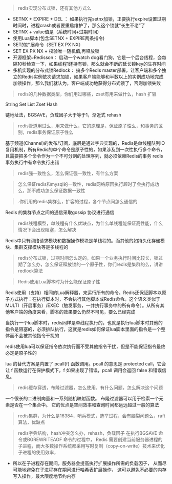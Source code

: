 > redis实现分布式锁，还有其他方式么

* SETNX + EXPIRE + DEL ： 如果执行完setnx加锁，正要执行expire设置过期时间时，进程crash或者要重启维护了，那么这个锁就“长生不老”了
* SETNX + value值是（系统时间+过期时间）
* 使用Lua脚本(包含SETNX + EXPIRE两条指令)
* SET的扩展命令（SET EX PX NX）
* SET EX PX NX  + 校验唯一随机值,再释放锁
* 开源框架~Redisson： 启动一个watch dog看门狗，它是一个后台线程，会每隔10秒检查一下，如果线程1还持有锁，那么就会不断的延长锁key的生存时间
* 多机实现的分布式锁Redlock： 搞多个Redis master部署，让客户端和多个独立的Redis实例依次请求加锁，如果客户端能够和半数以上的实例成功地完成加锁操作，那么我们就认为，客户端成功地获得分布式锁了，否则加锁失败


> redis的几种数据类型，你们用过哪些，zset有用来做什么，hash 扩容

String	 Set	List	Zset Hash

链地址法，BGSAVE，负载因子大于等于1，渐近式 rehash


> redis管道用过么，用来做什么，它的原理是，保证原子性么，和事务的区别，redis事务保证原子性么

基于频道(Channel)的发布/订阅，底层是通过字典实现的，Redis是单线程队列IO复用机制，所有Redis的单个命令是原子性的，如果涉及到一次性执行多个命令，且需要把多个命令作为一个不可分割的处理序列，就必须依赖Redis的事务
redis事务执行中有命令执行出错


> redis强一致性么，怎么保证强一致性，有什么方案


> 怎么保证redis和mysql的一致性，redis网络原因执行超时了会执行成功么，那不成功怎么保证数据一致性


> .你们用的redis集群么，扩容的过程，各个节点间怎么通信的

Redis 的集群节点之间的通信采取gossip 协议进行通信

> redis线程模型，单线程有什么优缺点，为什么单线程能保证高性能，什么情况下会出现阻塞，怎么解决

Redis中只有网络请求模块和数据操作模块是单线程的。而其他的如持久化存储模块、集群支撑模块等是多线程的


> redis分布式锁，过期时间怎么定的，如果一个业务执行时间比较长，锁过期了怎么办，怎么保证释放锁的一个原子性，你们redis是集群的么，讲讲redlock算法


> Redis使用Lua脚本时为什么能保证原子性

Redis使用（支持）相同的Lua解释器，来运行所有的命令。Redis还保证脚本以原子方式执行：在执行脚本时，不会执行其他脚本或Redis命令。这个语义类似于MULTI（开启事务）/EXEC（触发事务，一并执行事务中的所有命令）。从所有其他客户端的角度来看，脚本的效果要么仍然不可见，要么已经完成

当执行一个lua脚本时，redis同样是单线程执行的，也就是执行lua脚本时其他的指令是阻塞的，必须排队执行，这就是redis如何保证lua脚本里面的指令是一个整体而不会被其他指令干扰的

redis使用lua可以保证指令依次执行而不受其他指令干扰，但是不能保证指令最终必定是原子性的

lua 的替代方案是内置了 pcall(f) 函数调用。pcall 的意思是 protected call，它会让 f 函数运行在保护模式下，f 如果出现了错误，pcall 调用会返回 false 和错误信息。

> redis缓存穿透，布隆过滤器，怎么使用，有什么问题，怎么解决这个问题

一个很长的二进制向量和一系列随机映射函数。 布隆过滤器可以用于检索一个元素是否在一个集合中。 它的优点是空间效率和查询时间都远远超过一般的算法

> redis集群，为什么是16384，哨兵模式，选举过程，会有脑裂问题么，raft算法，优缺点

> redis字典结构，hash冲突怎么办，rehash，负载因子
在执行BGSAVE 命令或BGREWRITEAOF 命令的过程中， Redis 需要创建当前服务器进程的子进程，而大多数操作系统都采用写时复制（copy-on-write）技术来优化子进程的使用效率，
* 所以在子进程存在期间，服务器会提高执行扩展操作所需的负载因子， 从而尽可能地避免在子进程存在期间进行哈希表扩展操作， 这可以避免不必要的内存写入操作，最大限度地节约内存
